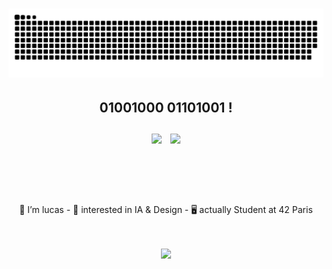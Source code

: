 <h1>
<picture>
  <source media="(prefers-color-scheme: dark)" srcset="https://raw.githubusercontent.com/lu4200/lu4200/output/github-contribution-grid-snake-dark.svg" />
  <source media="(prefers-color-scheme: light)" srcset="https://raw.githubusercontent.com/lu4200/lu4200/output/github-contribution-grid-snake.svg" />
  <img alt="GitHub Contributions Snake Animation" src="https://raw.githubusercontent.com/lu4200/lu4200/output/github-contribution-grid-snake.svg" />
</picture>
</h1>

<h2>
<div align="center">
  <strong>01001000 01101001 !</strong>
  <br><br>
    <img src="https://img.shields.io/badge/Pro-D14836?style=for-the-badge&logo=gmail&logoColor=white" style="display:inline-block; margin-right:10px;">
    <img src="https://img.shields.io/badge/Soc-000000?style=for-the-badge&logo=x&logoColor=white" style="display:inline-block;">
  <br><br>
</div>
</h2>
<br><br>
<p align="center">
 👤 I’m lucas
- 👀 interested in IA & Design 
- 🖥️ actually Student at 42 Paris
</p>
<br><br>
<div align ="center">
<img src ="https://github-readme-stats.vercel.app/api/top-langs/?username=lu4200&theme=cobalt">
</div>


<!---
lu4200/lu4200 is a ✨ special ✨ repository because its `README.md` (this file) appears on your GitHub profile.
You can click the Preview link to take a look at your changes.
--->
